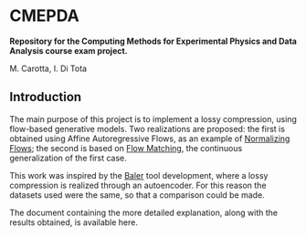 # CMEPDA

**Repository for the Computing Methods for Experimental Physics and Data Analysis course exam project.**

M. Carotta, I. Di Tota

## Introduction
The main purpose of this project is to implement a lossy compression, using flow-based generative models.
Two realizations are proposed: the first is obtained using Affine Autoregressive Flows, as an example of [Normalizing Flows](https://arxiv.org/abs/1912.02762); the second is based on [Flow Matching](https://arxiv.org/abs/2210.02747), the continuous generalization of the first case.

This work was inspired by the [Baler](https://arxiv.org/abs/2305.02283) tool development, where a lossy compression is realized through an autoencoder. For this reason the datasets used were the same, so that a comparison could be made.

The document containing the more detailed explanation, along with the results obtained, is available here.
